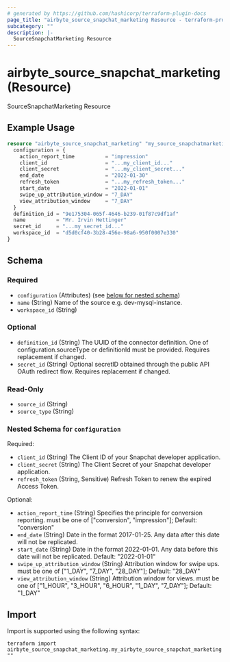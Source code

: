 ```yaml
---
# generated by https://github.com/hashicorp/terraform-plugin-docs
page_title: "airbyte_source_snapchat_marketing Resource - terraform-provider-airbyte"
subcategory: ""
description: |-
  SourceSnapchatMarketing Resource
---
```


# airbyte_source_snapchat_marketing (Resource)

SourceSnapchatMarketing Resource

## Example Usage

```terraform
resource "airbyte_source_snapchat_marketing" "my_source_snapchatmarketing" {
  configuration = {
    action_report_time          = "impression"
    client_id                   = "...my_client_id..."
    client_secret               = "...my_client_secret..."
    end_date                    = "2022-01-30"
    refresh_token               = "...my_refresh_token..."
    start_date                  = "2022-01-01"
    swipe_up_attribution_window = "7_DAY"
    view_attribution_window     = "7_DAY"
  }
  definition_id = "9e175304-065f-4646-b239-01f87c9df1af"
  name          = "Mr. Irvin Hettinger"
  secret_id     = "...my_secret_id..."
  workspace_id  = "d5d0cf40-3b28-456e-98a6-950f0007e330"
}
```

<!-- schema generated by tfplugindocs -->
## Schema

### Required

- `configuration` (Attributes) (see [below for nested schema](#nestedatt--configuration))
- `name` (String) Name of the source e.g. dev-mysql-instance.
- `workspace_id` (String)

### Optional

- `definition_id` (String) The UUID of the connector definition. One of configuration.sourceType or definitionId must be provided. Requires replacement if changed.
- `secret_id` (String) Optional secretID obtained through the public API OAuth redirect flow. Requires replacement if changed.

### Read-Only

- `source_id` (String)
- `source_type` (String)

<a id="nestedatt--configuration"></a>
### Nested Schema for `configuration`

Required:

- `client_id` (String) The Client ID of your Snapchat developer application.
- `client_secret` (String) The Client Secret of your Snapchat developer application.
- `refresh_token` (String, Sensitive) Refresh Token to renew the expired Access Token.

Optional:

- `action_report_time` (String) Specifies the principle for conversion reporting. must be one of ["conversion", "impression"]; Default: "conversion"
- `end_date` (String) Date in the format 2017-01-25. Any data after this date will not be replicated.
- `start_date` (String) Date in the format 2022-01-01. Any data before this date will not be replicated. Default: "2022-01-01"
- `swipe_up_attribution_window` (String) Attribution window for swipe ups. must be one of ["1_DAY", "7_DAY", "28_DAY"]; Default: "28_DAY"
- `view_attribution_window` (String) Attribution window for views. must be one of ["1_HOUR", "3_HOUR", "6_HOUR", "1_DAY", "7_DAY"]; Default: "1_DAY"

## Import

Import is supported using the following syntax:

```shell
terraform import airbyte_source_snapchat_marketing.my_airbyte_source_snapchat_marketing ""
```
